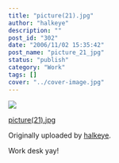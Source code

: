 ```yaml
---
title: "picture(21).jpg"
author: "halkeye"
description: ""
post_id: "302"
date: "2006/11/02 15:35:42"
post_name: "picture_21_jpg"
status: "publish"
category: "Work"
tags: []
cover: "../cover-image.jpg"
---
```


![](https://static.flickr.com/105/287204397_fe2098cbea_m.jpg)
   

 
 [picture(21).jpg](https://www.flickr.com/photos/halkeye/287204397/)
   

 Originally uploaded by [halkeye](https://www.flickr.com/people/halkeye/).
 



Work desk yay!
